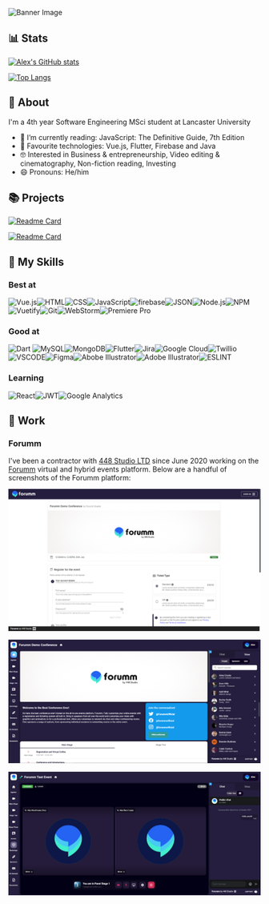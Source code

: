 ![Banner Image](https://raw.githubusercontent.com/alex-woodhouse/alex-woodhouse/main/images/banner.gif)

## 📊 Stats
[![Alex's GitHub stats](https://github-readme-stats.vercel.app/api?username=alex-woodhouse&count_private=true&theme=radical)](https://github.com/alex-woodhouse/github-readme-stats)

[![Top Langs](https://github-readme-stats.vercel.app/api/top-langs/?username=alex-woodhouse&theme=radical)](https://github.com/alex-woodhouse/github-readme-stats)

## 🧑 About
I'm a 4th year Software Engineering MSci student at Lancaster University
* 📖 I’m currently reading: JavaScript: The Definitive Guide, 7th Edition
* 🧪 Favourite technologies: Vue.js, Flutter, Firebase and Java
* 🤓 Interested in Business & entrepreneurship, Video editing & cinematography, Non-fiction reading, Investing
* 😄 Pronouns: He/him

## 📚 Projects
[![Readme Card](https://github-readme-stats.vercel.app/api/pin/?username=alex-woodhouse&repo=portfolio-site&theme=radical)](https://github.com/alex-woodhouse/portfolio-site)

[![Readme Card](https://github-readme-stats.vercel.app/api/pin/?username=alex-woodhouse&repo=campus-bites-vue&theme=radical)](https://github.com/alex-woodhouse/campus-bites-vue)

## 🌟 My Skills
### Best at
![Vue.js](https://img.shields.io/badge/Vue.js-35495E?style=for-the-badge&logo=vuedotjs&logoColor=4FC08D)![HTML](https://img.shields.io/badge/HTML5-E34F26?style=for-the-badge&logo=html5&logoColor=white)![CSS](https://img.shields.io/badge/CSS3-1572B6?style=for-the-badge&logo=css3&logoColor=white)![JavaScript](https://img.shields.io/badge/JavaScript-323330?style=for-the-badge&logo=javascript&logoColor=F7DF1E)![firebase](https://img.shields.io/badge/firebase-ffca28?style=for-the-badge&logo=firebase&logoColor=black)![JSON](https://img.shields.io/badge/json-5E5C5C?style=for-the-badge&logo=json&logoColor=white)![Node.js](https://img.shields.io/badge/Node.js-339933?style=for-the-badge&logo=nodedotjs&logoColor=white)![NPM](	https://img.shields.io/badge/npm-CB3837?style=for-the-badge&logo=npm&logoColor=white)![Vuetify](https://img.shields.io/badge/Vuetify-1867C0?style=for-the-badge&logo=vuetify&logoColor=white)![Git](https://img.shields.io/badge/Git-F05032?style=for-the-badge&logo=git&logoColor=white)![WebStorm](https://img.shields.io/badge/WebStorm-000000?style=for-the-badge&logo=WebStorm&logoColor=white)![Premiere Pro](https://img.shields.io/badge/Adobe-Premiere%20Pro-9999FF?style=for-the-badge&logo=Adobe-Premiere%20Pro&labelColor=2f2f5b&logoWidth=15)

### Good at
![Dart](https://img.shields.io/badge/Dart-0175C2?style=for-the-badge&logo=dart&logoColor=white)
![MySQL](https://img.shields.io/badge/MySQL-00000F?style=for-the-badge&logo=mysql&logoColor=white)![MongoDB](https://img.shields.io/badge/MongoDB-4EA94B?style=for-the-badge&logo=mongodb&logoColor=white)![Flutter](https://img.shields.io/badge/Flutter-02569B?style=for-the-badge&logo=flutter&logoColor=white)![Jira](https://img.shields.io/badge/Jira-0052CC?style=for-the-badge&logo=Jira&logoColor=white)![Google Cloud](	https://img.shields.io/badge/Google_Cloud-4285F4?style=for-the-badge&logo=google-cloud&logoColor=white)![Twillio](https://img.shields.io/badge/Twilio-F22F46?style=for-the-badge&logo=Twilio&logoColor=white)![VSCODE](https://img.shields.io/badge/Visual_Studio_Code-0078D4?style=for-the-badge&logo=visual%20studio%20code&logoColor=white)![Figma](https://img.shields.io/badge/Figma-F24E1E?style=for-the-badge&logo=figma&logoColor=white)![Abobe Illustrator](https://img.shields.io/badge/Adobe-Photoshop-31A8FF?style=for-the-badge&logo=Adobe-Photoshop&labelColor=0a446b&logoWidth=15)![Adobe Illustrator](https://img.shields.io/badge/Adobe%20XD-470137?style=for-the-badge&logo=Adobe%20XD&logoColor=#FF61F6)![ESLINT](https://img.shields.io/badge/eslint-3A33D1?style=for-the-badge&logo=eslint&logoColor=white)

### Learning
![React](https://img.shields.io/badge/React-20232A?style=for-the-badge&logo=react&logoColor=61DAFB)![JWT](https://img.shields.io/badge/JWT-000000?style=for-the-badge&logo=JSON%20web%20tokens&logoColor=white)![Google Analytics](https://img.shields.io/badge/Google%20Analytics-E37400?style=for-the-badge&logo=google%20analytics&logoColor=white)

## 🏢 Work
### Forumm
I've been a contractor with [448 Studio LTD](https://www.448.studio/) since June 2020 working on the [Forumm](https://www.forumm.events/) virtual and hybrid events platform. Below are a handful of screenshots of the Forumm platform:

![Forumm Registration](https://github.com/alex-woodhouse/alex-woodhouse/blob/main/images/forumm-event-registration.png)

![Forumm App](https://github.com/alex-woodhouse/alex-woodhouse/blob/main/images/forumm-event-app.png)

![Forumm Vonage](https://github.com/alex-woodhouse/alex-woodhouse/blob/main/images/forumm-event-vonage.png)
